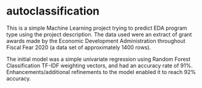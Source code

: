 # autoclassification
This is a simple Machine Learning project trying to predict EDA program type using the project description. The data used were an extract of grant awards made by the Economic Development Administration throughout Fiscal Fear 2020 (a data set of approximately 1400 rows).

The initial model was a simple univariate regression using Random Forest Classification TF-IDF weighting vectors, and had an accuracy rate of 91%. Enhancements/additional refinements to the model enabled it to reach 92% accuracy.
